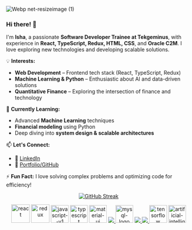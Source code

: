 ![Webp net-resizeimage (1)](https://github.com/isha1221/isha1221/assets/86831566/e7556e65-40b0-44c5-ad2b-cbf05535c8b5)  

### Hi there! 👋  

I'm **Isha**, a passionate **Software Developer Trainee at Tekgeminus**, with experience in **React, TypeScript, Redux, HTML, CSS**, and **Oracle C2M**. I love exploring new technologies and developing scalable solutions.  

💡 **Interests:**  
- **Web Development** – Frontend tech stack (React, TypeScript, Redux)  
- **Machine Learning & Python** – Enthusiastic about AI and data-driven solutions  
- **Quantitative Finance** – Exploring the intersection of finance and technology  

🚀 **Currently Learning:**  
- Advanced **Machine Learning** techniques  
- **Financial modeling** using Python  
- Deep diving into **system design & scalable architectures**  

📫 **Let's Connect:**  
- 💼 [LinkedIn](https://www.linkedin.com/in/isha-pathak-40aa91215?lipi=urn%3Ali%3Apage%3Ad_flagship3_profile_view_base_contact_details%3Bg6J5qUsvQbGkgImA8KDYVQ%3D%3D)
- 📂 [Portfolio/GitHub](https://github.com/isha1221)  

⚡ **Fun Fact:** I love solving complex problems and optimizing code for efficiency!  

<p align="center">
  <a href="https://git.io/streak-stats"><img src="https://github-readme-streak-stats-eta-dun.vercel.app?user=isha1221&theme=radical&hide_border=true" alt="GitHub Streak" /></a>
</p>


<p align="Center">
    <img width="50" height="50" src="https://img.icons8.com/officel/50/react.png" alt="react"/>
    <img width="50" height="50" src="https://img.icons8.com/color/50/redux.png" alt="redux"/>
    <img width="48" height="48" src="https://img.icons8.com/color/48/javascript--v1.png" alt="javascript--v1"/>
    <img width="48" height="48" src="https://img.icons8.com/color/48/typescript.png" alt="typescript"/>
    <img width="48" height="48" src="https://img.icons8.com/color/48/material-ui.png" alt="material-ui"/>
    <a href="https://www.python.org" target="_blank"> <img src="https://img.icons8.com/color/48/000000/python.png"/> </a> 
    <img width="48" height="48" src="https://img.icons8.com/color/48/mysql-logo.png" alt="mysql-logo"/>
    <a href="https://www.java.com" target="_blank"> <img src="https://img.icons8.com/color/48/000000/java-coffee-cup-logo.png"/> </a>       
    <a href="https://git-scm.com/" target="_blank"> <img src="https://img.icons8.com/color/48/000000/git.png"/> </a> 
    <img width="48" height="48" src="https://img.icons8.com/color/48/tensorflow.png" alt="tensorflow"/>
    <img width="48" height="48" src="https://img.icons8.com/color/48/artificial-intelligence.png" alt="artificial-intelligence"/>


